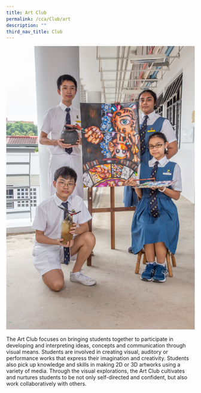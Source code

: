 ```yaml
---
title: Art Club
permalink: /cca/Club/art
description: ""
third_nav_title: Club
---
```

![](/images/IMG_0139_Art.jpg)

The Art Club focuses on bringing students together to participate in developing and interpreting ideas, concepts and communication through visual means. Students are involved in creating visual, auditory or performance works that express their imagination and creativity. Students also pick up knowledge and skills in making 2D or 3D artworks using a variety of media. Through the visual explorations, the Art Club cultivates and nurtures students to be not only self-directed and confident, but also work collaboratively with others.